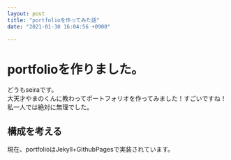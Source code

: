 ```yaml
---
layout: post
title: "portfolioを作ってみた話"
date: "2021-01-30 16:04:56 +0900"

---
```

# portfolioを作りました。
どうもseiraです。  
大天才やまのくんに教わってポートフォリオを作ってみました！すごいですね！
私一人では絶対に無理でした。  
## 構成を考える
現在、portfolioはJekyll+GithubPagesで実装されています。